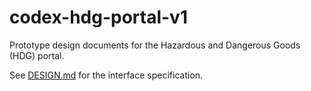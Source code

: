 # codex-hdg-portal-v1

Prototype design documents for the Hazardous and Dangerous Goods (HDG) portal.

See [DESIGN.md](DESIGN.md) for the interface specification.
